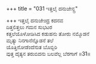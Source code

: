+++
title = "031 ಇತ್ತಲೈ ದನುಜೇನ್ದ್ರ"

+++
ಇತ್ತಲೈ ದನುಜೇಂದ್ರ ಕದನವ  
ದಿತ್ತಲಿತ್ತಲು ಗಮನ ಸುಭಟರ  
ಕತ್ತಲೆಯೊಳೋಡಿಸಿದ ಕಡುಹನು ತೋರು ನಮ್ಮೊಡನೆ  
ಮೃತ್ಯು ನಿನಗಾನೆನ್ನೊಡನೆ ತಲೆ  
ಯೊತ್ತಿನೋಡೆಂದೆನುತ ಬೊಬ್ಬಿರಿ  
ವುತ್ತ ದೈತ್ಯನ ತರುಬಿದನು ಬಲವೆಲ್ಲ ಬೆರಗಾಗೆ    ॥31॥